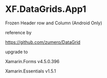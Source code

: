 # XF.DataGrids.App1

Frozen Header row and Column (Android Only)

reference by 

https://github.com/zumero/DataGrid


upgrade to

Xamarin.Forms v4.5.0.396

Xamarin.Essentials v1.5.1
